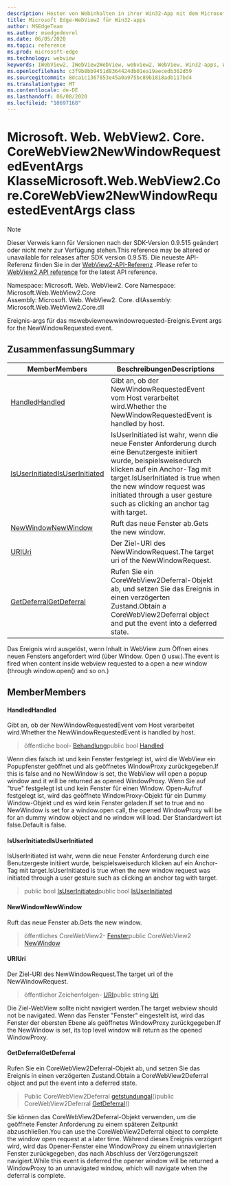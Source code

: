 ```yaml
---
description: Hosten von Webinhalten in ihrer Win32-App mit dem Microsoft Edge WebView2-Steuerelement
title: Microsoft Edge-WebView2 für Win32-apps
author: MSEdgeTeam
ms.author: msedgedevrel
ms.date: 06/05/2020
ms.topic: reference
ms.prod: microsoft-edge
ms.technology: webview
keywords: IWebView2, IWebView2WebView, webview2, WebView, Win32-apps, Win32, Edge, ICoreWebView2, ICoreWebView2Controller, Browser-Steuerelement, Edge-HTML
ms.openlocfilehash: c3f9b8bb9451d8364424db01ea19aecedb362d59
ms.sourcegitcommit: 8dca1c1367853e45a0a975bc89b1818adb117bd4
ms.translationtype: MT
ms.contentlocale: de-DE
ms.lasthandoff: 06/08/2020
ms.locfileid: "10697168"
---
```

# <span data-ttu-id="e8500-104">Microsoft. Web. WebView2. Core. CoreWebView2NewWindowRequestedEventArgs Klasse</span><span class="sxs-lookup"><span data-stu-id="e8500-104">Microsoft.Web.WebView2.Core.CoreWebView2NewWindowRequestedEventArgs class</span></span> 

> [!NOTE]
> <span data-ttu-id="e8500-105">Dieser Verweis kann für Versionen nach der SDK-Version 0.9.515 geändert oder nicht mehr zur Verfügung stehen.</span><span class="sxs-lookup"><span data-stu-id="e8500-105">This reference may be altered or unavailable for releases after SDK version 0.9.515.</span></span> <span data-ttu-id="e8500-106">Die neueste API-Referenz finden Sie in der [WebView2-API-Referenz](../../../webview2-api-reference.md) .</span><span class="sxs-lookup"><span data-stu-id="e8500-106">Please refer to [WebView2 API reference](../../../webview2-api-reference.md) for the latest API reference.</span></span>

<span data-ttu-id="e8500-107">Namespace: Microsoft. Web. WebView2. Core </span><span class="sxs-lookup"><span data-stu-id="e8500-107">Namespace: Microsoft.Web.WebView2.Core</span></span>\
<span data-ttu-id="e8500-108">Assembly: Microsoft. Web. WebView2. Core. dll</span><span class="sxs-lookup"><span data-stu-id="e8500-108">Assembly: Microsoft.Web.WebView2.Core.dll</span></span>

<span data-ttu-id="e8500-109">Ereignis-args für das mswebviewnewwindowrequested-Ereignis.</span><span class="sxs-lookup"><span data-stu-id="e8500-109">Event args for the NewWindowRequested event.</span></span>

## <span data-ttu-id="e8500-110">Zusammenfassung</span><span class="sxs-lookup"><span data-stu-id="e8500-110">Summary</span></span>

 <span data-ttu-id="e8500-111">Member</span><span class="sxs-lookup"><span data-stu-id="e8500-111">Members</span></span>                        | <span data-ttu-id="e8500-112">Beschreibungen</span><span class="sxs-lookup"><span data-stu-id="e8500-112">Descriptions</span></span>
--------------------------------|---------------------------------------------
[<span data-ttu-id="e8500-113">Handled</span><span class="sxs-lookup"><span data-stu-id="e8500-113">Handled</span></span>](#handled) | <span data-ttu-id="e8500-114">Gibt an, ob der NewWindowRequestedEvent vom Host verarbeitet wird.</span><span class="sxs-lookup"><span data-stu-id="e8500-114">Whether the NewWindowRequestedEvent is handled by host.</span></span>
[<span data-ttu-id="e8500-115">IsUserInitiated</span><span class="sxs-lookup"><span data-stu-id="e8500-115">IsUserInitiated</span></span>](#isuserinitiated) | <span data-ttu-id="e8500-116">IsUserInitiated ist wahr, wenn die neue Fenster Anforderung durch eine Benutzergeste initiiert wurde, beispielsweisedurch klicken auf ein Anchor-Tag mit target.</span><span class="sxs-lookup"><span data-stu-id="e8500-116">IsUserInitiated is true when the new window request was initiated through a user gesture such as clicking an anchor tag with target.</span></span>
[<span data-ttu-id="e8500-117">NewWindow</span><span class="sxs-lookup"><span data-stu-id="e8500-117">NewWindow</span></span>](#newwindow) | <span data-ttu-id="e8500-118">Ruft das neue Fenster ab.</span><span class="sxs-lookup"><span data-stu-id="e8500-118">Gets the new window.</span></span>
[<span data-ttu-id="e8500-119">URI</span><span class="sxs-lookup"><span data-stu-id="e8500-119">Uri</span></span>](#uri) | <span data-ttu-id="e8500-120">Der Ziel-URI des NewWindowRequest.</span><span class="sxs-lookup"><span data-stu-id="e8500-120">The target uri of the NewWindowRequest.</span></span>
[<span data-ttu-id="e8500-121">GetDeferral</span><span class="sxs-lookup"><span data-stu-id="e8500-121">GetDeferral</span></span>](#getdeferral) | <span data-ttu-id="e8500-122">Rufen Sie ein CoreWebView2Deferral-Objekt ab, und setzen Sie das Ereignis in einen verzögerten Zustand.</span><span class="sxs-lookup"><span data-stu-id="e8500-122">Obtain a CoreWebView2Deferral object and put the event into a deferred state.</span></span>

<span data-ttu-id="e8500-123">Das Ereignis wird ausgelöst, wenn Inhalt in WebView zum Öffnen eines neuen Fensters angefordert wird (über Window. Open () usw.).</span><span class="sxs-lookup"><span data-stu-id="e8500-123">The event is fired when content inside webview requested to a open a new window (through window.open() and so on.)</span></span>

## <span data-ttu-id="e8500-124">Member</span><span class="sxs-lookup"><span data-stu-id="e8500-124">Members</span></span>

#### <span data-ttu-id="e8500-125">Handled</span><span class="sxs-lookup"><span data-stu-id="e8500-125">Handled</span></span> 

<span data-ttu-id="e8500-126">Gibt an, ob der NewWindowRequestedEvent vom Host verarbeitet wird.</span><span class="sxs-lookup"><span data-stu-id="e8500-126">Whether the NewWindowRequestedEvent is handled by host.</span></span>

> <span data-ttu-id="e8500-127">öffentliche bool- [Behandlung](#handled)</span><span class="sxs-lookup"><span data-stu-id="e8500-127">public bool [Handled](#handled)</span></span>

<span data-ttu-id="e8500-128">Wenn dies falsch ist und kein Fenster festgelegt ist, wird die WebView ein Popupfenster geöffnet und als geöffnetes WindowProxy zurückgegeben.</span><span class="sxs-lookup"><span data-stu-id="e8500-128">If this is false and no NewWindow is set, the WebView will open a popup window and it will be returned as opened WindowProxy.</span></span> <span data-ttu-id="e8500-129">Wenn Sie auf "true" festgelegt ist und kein Fenster für einen Window. Open-Aufruf festgelegt ist, wird das geöffnete WindowProxy-Objekt für ein Dummy Window-Objekt und es wird kein Fenster geladen.</span><span class="sxs-lookup"><span data-stu-id="e8500-129">If set to true and no NewWindow is set for a window.open call, the opened WindowProxy will be for an dummy window object and no window will load.</span></span> <span data-ttu-id="e8500-130">Der Standardwert ist false.</span><span class="sxs-lookup"><span data-stu-id="e8500-130">Default is false.</span></span>

#### <span data-ttu-id="e8500-131">IsUserInitiated</span><span class="sxs-lookup"><span data-stu-id="e8500-131">IsUserInitiated</span></span> 

<span data-ttu-id="e8500-132">IsUserInitiated ist wahr, wenn die neue Fenster Anforderung durch eine Benutzergeste initiiert wurde, beispielsweisedurch klicken auf ein Anchor-Tag mit target.</span><span class="sxs-lookup"><span data-stu-id="e8500-132">IsUserInitiated is true when the new window request was initiated through a user gesture such as clicking an anchor tag with target.</span></span>

> <span data-ttu-id="e8500-133">public bool [IsUserInitiated](#isuserinitiated)</span><span class="sxs-lookup"><span data-stu-id="e8500-133">public bool [IsUserInitiated](#isuserinitiated)</span></span>

#### <span data-ttu-id="e8500-134">NewWindow</span><span class="sxs-lookup"><span data-stu-id="e8500-134">NewWindow</span></span> 

<span data-ttu-id="e8500-135">Ruft das neue Fenster ab.</span><span class="sxs-lookup"><span data-stu-id="e8500-135">Gets the new window.</span></span>

> <span data-ttu-id="e8500-136">öffentliches CoreWebView2- [Fenster](#newwindow)</span><span class="sxs-lookup"><span data-stu-id="e8500-136">public CoreWebView2 [NewWindow](#newwindow)</span></span>

#### <span data-ttu-id="e8500-137">URI</span><span class="sxs-lookup"><span data-stu-id="e8500-137">Uri</span></span> 

<span data-ttu-id="e8500-138">Der Ziel-URI des NewWindowRequest.</span><span class="sxs-lookup"><span data-stu-id="e8500-138">The target uri of the NewWindowRequest.</span></span>

> <span data-ttu-id="e8500-139">öffentlicher Zeichenfolgen- [URI](#uri)</span><span class="sxs-lookup"><span data-stu-id="e8500-139">public string [Uri](#uri)</span></span>

<span data-ttu-id="e8500-140">Die Ziel-WebView sollte nicht navigiert werden.</span><span class="sxs-lookup"><span data-stu-id="e8500-140">The target webview should not be navigated.</span></span> <span data-ttu-id="e8500-141">Wenn das Fenster "Fenster" eingestellt ist, wird das Fenster der obersten Ebene als geöffnetes WindowProxy zurückgegeben.</span><span class="sxs-lookup"><span data-stu-id="e8500-141">If the NewWindow is set, its top level window will return as the opened WindowProxy.</span></span>

#### <span data-ttu-id="e8500-142">GetDeferral</span><span class="sxs-lookup"><span data-stu-id="e8500-142">GetDeferral</span></span> 

<span data-ttu-id="e8500-143">Rufen Sie ein CoreWebView2Deferral-Objekt ab, und setzen Sie das Ereignis in einen verzögerten Zustand.</span><span class="sxs-lookup"><span data-stu-id="e8500-143">Obtain a CoreWebView2Deferral object and put the event into a deferred state.</span></span>

> <span data-ttu-id="e8500-144">Public CoreWebView2Deferral [getstundungal](#getdeferral)()</span><span class="sxs-lookup"><span data-stu-id="e8500-144">public CoreWebView2Deferral [GetDeferral](#getdeferral)()</span></span>

<span data-ttu-id="e8500-145">Sie können das CoreWebView2Deferral-Objekt verwenden, um die geöffnete Fenster Anforderung zu einem späteren Zeitpunkt abzuschließen.</span><span class="sxs-lookup"><span data-stu-id="e8500-145">You can use the CoreWebView2Deferral object to complete the window open request at a later time.</span></span> <span data-ttu-id="e8500-146">Während dieses Ereignis verzögert wird, wird das Opener-Fenster eine WindowProxy zu einem unnavigierten Fenster zurückgegeben, das nach Abschluss der Verzögerungszeit navigiert.</span><span class="sxs-lookup"><span data-stu-id="e8500-146">While this event is deferred the opener window will be returned a WindowProxy to an unnavigated window, which will navigate when the deferral is complete.</span></span>

